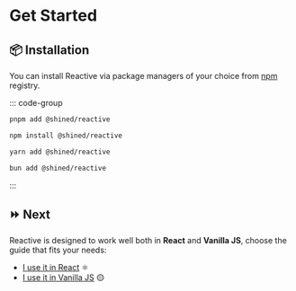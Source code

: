# Get Started

## 📦 Installation

You can install Reactive via package managers of your choice from [npm](https://npm.im/@shined/reactive) registry.

::: code-group

```bash [pnpm]
pnpm add @shined/reactive
```

```bash [npm]
npm install @shined/reactive
```

```bash [yarn]
yarn add @shined/reactive
```

```bash [bun]
bun add @shined/reactive
```

:::

## ⏩ Next

Reactive is designed to work well both in **React** and **Vanilla JS**, choose the guide that fits your needs:

- [I use it in React](/usage/react) ⚛️
- [I use it in Vanilla JS](/usage/vanilla) 🟡
